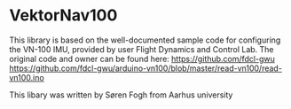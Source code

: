# VektorNav100
This library is based on the well-documented sample code for configuring the VN-100 IMU, provided by user Flight Dynamics and Control Lab.
The original code and owner can be found here:
https://github.com/fdcl-gwu
https://github.com/fdcl-gwu/arduino-vn100/blob/master/read-vn100/read-vn100.ino

This libary was written by Søren Fogh from Aarhus university 
